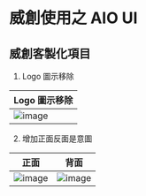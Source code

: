 # 威創使用之 AIO UI
## 威創客製化項目
1. Logo 圖示移除

|  Logo 圖示移除  | 
| ------------- | 
| ![image](https://github.com/user-attachments/assets/cccb7df6-800b-4866-8ed0-38b73ec8c0a3) | 

2. 增加正面反面是意圖
 
| 正面  | 背面 |
| ------------- | ------------- |
| ![image](https://github.com/user-attachments/assets/3a187467-d046-43d9-96e5-a40f2880df5d)  |  ![image](https://github.com/user-attachments/assets/bc1dcc90-545c-4b40-91f1-38c8d64f6852) |

